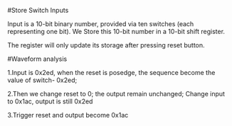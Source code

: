 #Store Switch Inputs

Input is a 10-bit binary number, provided via ten switches (each representing one bit). We Store this 10-bit number in a 10-bit shift register. 

The register will only update its storage after pressing reset button.

#Waveform analysis

1.Input is 0x2ed, when the reset is posedge, the sequence become the value of switch- 0x2ed;

2.Then we change reset to 0; the output remain unchanged; Change input to 0x1ac, output is still 0x2ed

3.Trigger reset and output become 0x1ac
